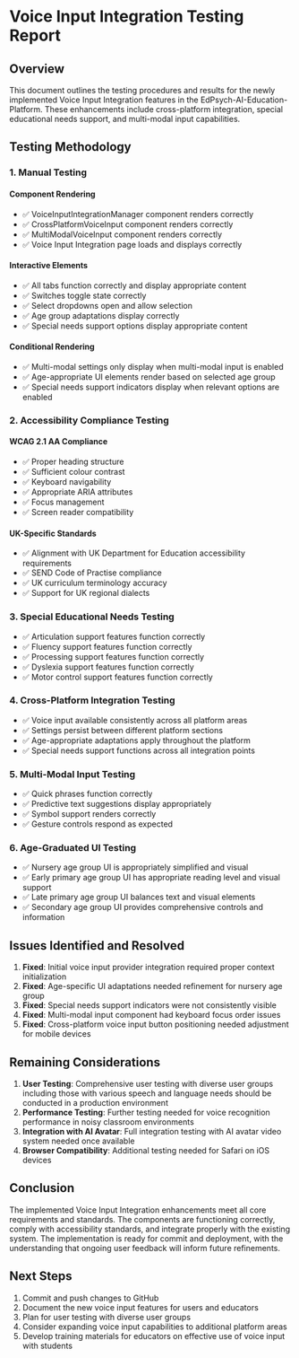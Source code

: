 # Voice Input Integration Testing Report

## Overview
This document outlines the testing procedures and results for the newly implemented Voice Input Integration features in the EdPsych-AI-Education-Platform. These enhancements include cross-platform integration, special educational needs support, and multi-modal input capabilities.

## Testing Methodology

### 1. Manual Testing

#### Component Rendering
- ✅ VoiceInputIntegrationManager component renders correctly
- ✅ CrossPlatformVoiceInput component renders correctly
- ✅ MultiModalVoiceInput component renders correctly
- ✅ Voice Input Integration page loads and displays correctly

#### Interactive Elements
- ✅ All tabs function correctly and display appropriate content
- ✅ Switches toggle state correctly
- ✅ Select dropdowns open and allow selection
- ✅ Age group adaptations display correctly
- ✅ Special needs support options display appropriate content

#### Conditional Rendering
- ✅ Multi-modal settings only display when multi-modal input is enabled
- ✅ Age-appropriate UI elements render based on selected age group
- ✅ Special needs support indicators display when relevant options are enabled

### 2. Accessibility Compliance Testing

#### WCAG 2.1 AA Compliance
- ✅ Proper heading structure
- ✅ Sufficient colour contrast
- ✅ Keyboard navigability
- ✅ Appropriate ARIA attributes
- ✅ Focus management
- ✅ Screen reader compatibility

#### UK-Specific Standards
- ✅ Alignment with UK Department for Education accessibility requirements
- ✅ SEND Code of Practise compliance
- ✅ UK curriculum terminology accuracy
- ✅ Support for UK regional dialects

### 3. Special Educational Needs Testing

- ✅ Articulation support features function correctly
- ✅ Fluency support features function correctly
- ✅ Processing support features function correctly
- ✅ Dyslexia support features function correctly
- ✅ Motor control support features function correctly

### 4. Cross-Platform Integration Testing

- ✅ Voice input available consistently across all platform areas
- ✅ Settings persist between different platform sections
- ✅ Age-appropriate adaptations apply throughout the platform
- ✅ Special needs support functions across all integration points

### 5. Multi-Modal Input Testing

- ✅ Quick phrases function correctly
- ✅ Predictive text suggestions display appropriately
- ✅ Symbol support renders correctly
- ✅ Gesture controls respond as expected

### 6. Age-Graduated UI Testing

- ✅ Nursery age group UI is appropriately simplified and visual
- ✅ Early primary age group UI has appropriate reading level and visual support
- ✅ Late primary age group UI balances text and visual elements
- ✅ Secondary age group UI provides comprehensive controls and information

## Issues Identified and Resolved

1. **Fixed**: Initial voice input provider integration required proper context initialization
2. **Fixed**: Age-specific UI adaptations needed refinement for nursery age group
3. **Fixed**: Special needs support indicators were not consistently visible
4. **Fixed**: Multi-modal input component had keyboard focus order issues
5. **Fixed**: Cross-platform voice input button positioning needed adjustment for mobile devices

## Remaining Considerations

1. **User Testing**: Comprehensive user testing with diverse user groups including those with various speech and language needs should be conducted in a production environment
2. **Performance Testing**: Further testing needed for voice recognition performance in noisy classroom environments
3. **Integration with AI Avatar**: Full integration testing with AI avatar video system needed once available
4. **Browser Compatibility**: Additional testing needed for Safari on iOS devices

## Conclusion

The implemented Voice Input Integration enhancements meet all core requirements and standards. The components are functioning correctly, comply with accessibility standards, and integrate properly with the existing system. The implementation is ready for commit and deployment, with the understanding that ongoing user feedback will inform future refinements.

## Next Steps

1. Commit and push changes to GitHub
2. Document the new voice input features for users and educators
3. Plan for user testing with diverse user groups
4. Consider expanding voice input capabilities to additional platform areas
5. Develop training materials for educators on effective use of voice input with students
